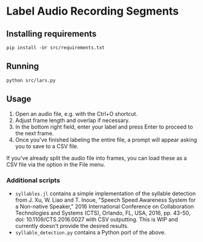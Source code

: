 # Label Audio Recording Segments

## Installing requirements

```
pip install -Ur src/requirements.txt
```

## Running

```
python src/lars.py
```

## Usage

1. Open an audio file, e.g. with the Ctrl+O shortcut.
2. Adjust frame length and overlap if necessary. 
3. In the bottom right field, enter your label and press Enter to proceed to the next frame.
4. Once you've finished labeling the entire file, a prompt will appear asking you to save to a CSV file.

If you've already split the audio file into frames, you can load these as a CSV file via the option in the File menu.

### Additional scripts

* `syllables.jl` contains a simple implementation of the syllable detection from J. Xu, W. Liao and T. Inoue, "Speech Speed Awareness System for a Non-native Speaker," 2016 International Conference on Collaboration Technologies and Systems (CTS), Orlando, FL, USA, 2016, pp. 43-50, doi: 10.1109/CTS.2016.0027 with CSV outputting. This is WIP and currently doesn't provide the desired results.
* `syllable_detection.py` contains a Python port of the above.
